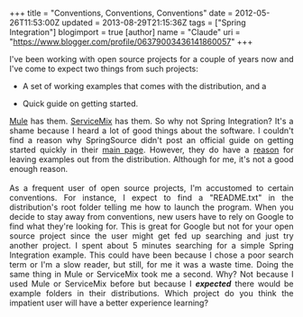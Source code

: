 +++
title = "Conventions, Conventions, Conventions"
date = 2012-05-26T11:53:00Z
updated = 2013-08-29T21:15:36Z
tags = ["Spring Integration"]
blogimport = true 
[author]
	name = "Claude"
	uri = "https://www.blogger.com/profile/06379003436141860057"
+++

<div style="text-align: justify;">I've been working with open source projects for a couple of years now and I've come to expect two things from such projects:</div><ul><li style="text-align: justify;">A set of working examples that comes with the distribution, and a</li></ul><ul><li style="text-align: justify;">Quick guide on getting started.</li></ul><div style="text-align: justify;"><a href="http://www.mulesoft.org/documentation/display/MULE3START/Basic+Studio+Tutorial" rel="" target="_blank">Mule</a> has them. <a href="http://servicemix.apache.org/docs/4.4.0/quickstart/index.html" rel="" target="_blank">ServiceMix</a> has them. So why not Spring Integration? It's&nbsp;a shame because I heard a lot of good things about the software. I couldn't find a reason why SpringSource didn't post an official guide on getting started quickly in their <a href="http://www.springsource.org/spring-integration" rel="" target="_blank">main page</a>. However, they do have&nbsp;a <a href="http://blog.springsource.org/2010/09/29/new-spring-integration-samples" rel="" target="_blank">reason</a> for leaving examples out from the distribution. Although&nbsp;for me, it's not a good enough reason.&nbsp;</div><div style="text-align: justify;"><br /></div><div style="text-align: justify;">As a frequent user of open source projects, I'm accustomed to certain conventions. For instance, I expect to find a "README.txt" in the distribution's root folder telling me how to launch the program. When you decide to stay away from conventions, new users have to rely on Google to find what they're looking for. This is great for Google but not for your open source project since the user might get fed up searching and just try another project. I spent about 5 minutes searching for a simple Spring Integration example. This could have been because I chose a poor search term or I'm a slow reader, but still, for me it was a waste time. Doing the same thing in Mule or ServiceMix took me a second. Why? Not because I used Mule or ServiceMix before but because I <b><i>expected</i></b>&nbsp;there would be example folders in their distributions.&nbsp;Which project do you think the impatient user will have a better experience learning?</div><div style="text-align: justify;"></div>
